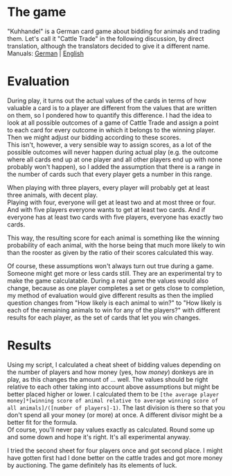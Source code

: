 # The game

"Kuhhandel" is a German card game about bidding for animals and trading them. Let's call it "Cattle Trade" in the following discussion, by direct translation, although the translators decided to give it a different name.\
Manuals: [German](https://www.ravensburger.de/spieleanleitungen/ecm/Spielanleitungen/20753%20anl%201534225.pdf) | [English](https://www.ravensburger.de/spielanleitungen/ecm/Spielanleitungen/Youre_Bluffing.pdf)

# Evaluation

During play, it turns out the actual values of the cards in terms of how valuable a card is to a player are different from the values that are written on them, so I pondered how to quantify this difference. I had the idea to look at all possible outcomes of a game of Cattle Trade and assign a point to each card for every outcome in which it belongs to the winning player. Then we might adjust our bidding according to these scores.\
This isn't, however, a very sensible way to assign scores, as a lot of the possible outcomes will never happen during actual play (e.g. the outcome where all cards end up at one player and all other players end up with none probably won't happen), so I added the assumption that there is a range in the number of cards such that every player gets a number in this range.

When playing with three players, every player will probably get at least three animals, with decent play.\
Playing with four, everyone will get at least two and at most three or four.\
And with five players everyone wants to get at least two cards. And if everyone has at least two cards with five players, everyone has exactly two cards.

This way, the resulting score for each animal is something like the winning probability of each animal, with the horse being that much more likely to win than the rooster as given by the ratio of their scores calculated this way.

Of course, these assumptions won't always turn out true during a game. Someone might get more or less cards still. They are an experimental try to make the game calculatable. During a real game the values would also change, because as one player completes a set or gets close to completion, my method of evaluation would give different results as then the implied question changes from "How likely is each animal to win?" to "How likely is each of the remaining animals to win for any of the players?" with different results for each player, as the set of cards that let you win changes.

# Results

Using my script, I calculated a cheat sheet of bidding values depending on the number of players and how money (yes, how *money*) donkeys are in play, as this changes the amount of ... well. The values should be right relative to each other taking into account above assumptions but might be better placed higher or lower. I calculated them to be `[the average player money]*[winning score of animal relative to average winning score of all animals]/([number of players]-1)`. The last division is there so that you don't spend all your money (or more) at once. A different divisor might be a better fit for the formula.\
Of course, you'll never pay values exactly as calculated. Round some up and some down and hope it's right. It's all experimental anyway.

I tried the second sheet for four players once and got second place. I might have gotten first had I done better on the cattle trades and got more money by auctioning. The game definitely has its elements of luck.
